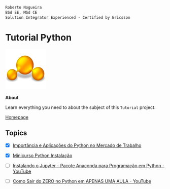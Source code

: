 ```
Roberto Nogueira  
BSd EE, MSd CE
Solution Integrator Experienced - Certified by Ericsson
```
# Tutorial Python

![tutorial image](images/tutorial.png)

**About**

Learn everything you need to about the subject of this `Tutorial` project.

[Homepage](https://pages.hashtagtreinamentos.com/minicurso-python-automacao?blog=1n4033rer&video=3dep762tr)

## Topics

* [x] [Importância e Aplicações do Python no Mercado de Trabalho](https://www.youtube.com/watch?v=UBLgxgSjECw&t=2s)
* [x] [Minicurso Python Instalação](https://www.youtube.com/watch?v=RQoZkGIWUDo&t=658s)
* [ ] [Instalando o Jupyter - Pacote Anaconda para Programação em Python - YouTube](https://www.youtube.com/watch?v=_eK0z5QbpKA)
* [ ] [Como Sair do ZERO no Python em APENAS UMA AULA - YouTube](https://www.youtube.com/watch?v=GQpQha2Mfpg&t=1416s)

